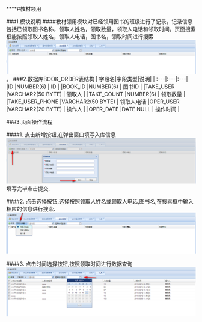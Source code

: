 ****#教材领用



###1.模块说明
####教材领用模块对已经领用图书的班级进行了记录，记录信息包括已领取图书名称，领取人姓名，领取数量，领取人电话和领取时间。页面搜索框能按照领取人姓名，领取人电话，图书名，领取时间进行搜索![](/assets/2017-06-16_155833.png)。
###2.数据库BOOK_ORDER表结构
| 字段名|字段类型|说明|
| :---|:---|:---|
 |ID |NUMBER(6) | ID |
 |BOOK_ID |NUMBER(6) | 图书ID |
 |TAKE_USER |VARCHAR2(50 BYTE) | 领取人 |
 |TAKE_COUNT |NUMBER(6) | 领取数量 |
 |TAKE_USER_PHONE |VARCHAR2(50 BYTE) | 领取人电话
 |OPER_USER |VARCHAR2(20 BYTE) | 操作人 |
 |OPER_DATE |DATE NULL | 操作时间 |

###3.页面操作流程



####1. 点击新增按钮,在弹出窗口填写入库信息![](/assets/2017-06-16_160642.png)填写完毕点击提交.



####2. 点击选择按钮,选择按照领取人姓名或领取人电话,图书名,在搜索框中输入相应的信息进行搜索.![](/assets/2017-06-16_160721.png)



####3. 点击时间选择按钮,按照领取时间进行数据查询![](/assets/2017-06-16_155600.png)
